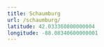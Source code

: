 ```yaml
---
title: Schaumburg
url: /schaumburg/
latitude: 42.033360800000004
longitude: -88.08340600000001
---
```

